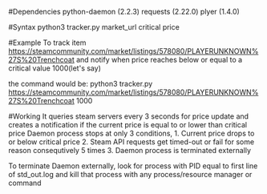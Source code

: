 #Dependencies
python-daemon (2.2.3)
requests (2.22.0)
plyer (1.4.0)

#Syntax
python3 tracker.py market_url critical price

#Example
To track item https://steamcommunity.com/market/listings/578080/PLAYERUNKNOWN%27S%20Trenchcoat
and notify when price reaches below or equal to a critical value 1000(let's say)

the command would be:
python3 tracker.py https://steamcommunity.com/market/listings/578080/PLAYERUNKNOWN%27S%20Trenchcoat 1000

#Working
It queries steam servers every 3 seconds for price update and creates a notification if the current price is equal to or lower than critical price
Daemon process stops at only 3 conditions,
    1. Current price drops to or below critical price
    2. Steam API requests get timed-out or fail for some reason consequtively 5 times
    3. Daemon process is terminated externally

To terminate Daemon externally, look for process with PID equal to first line of std_out.log and kill that process with any process/resource manager or command
